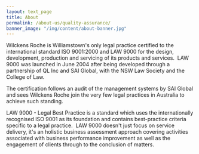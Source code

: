 ```yaml
---
layout: text_page
title: About
permalink: /about-us/quality-assurance/
banner_image: "/img/content/about-banner.jpg"
---
```


Wilckens Roche is Williamstown's only legal practice certified to the international standard ISO 9001:2000 and LAW 9000 for the design, development, production and servicing of its products and services.  LAW 9000 was launched in June 2004 after being developed through a partnership of QL Inc and SAI Global, with the NSW Law Society and the College of Law.

The certification follows an audit of the management systems by SAI Global and sees Wilckens Roche join the very few legal practices in Australia to achieve such standing.

LAW 9000 - Legal Best Practice is a standard which uses the internationally recognised ISO 9001 as its foundation and contains best-practice criteria specific to a legal practice.  LAW 9000 doesn't just focus on service delivery, it's an holistic business assessment approach covering activities associated with business performance improvement as well as the engagement of clients through to the conclusion of matters.
